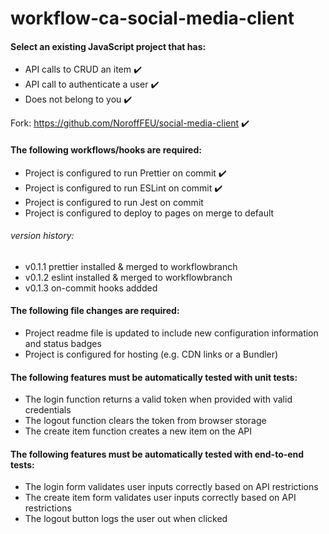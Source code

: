# workflow-ca-social-media-client


#### Select an existing JavaScript project that has:

- API calls to CRUD an item :heavy_check_mark:
- API call to authenticate a user :heavy_check_mark:
- Does not belong to you  :heavy_check_mark:

Fork: https://github.com/NoroffFEU/social-media-client :heavy_check_mark:

#### The following workflows/hooks are required:

- Project is configured to run Prettier on commit  :heavy_check_mark:
- Project is configured to run ESLint on commit  :heavy_check_mark:
- Project is configured to run Jest on commit
- Project is configured to deploy to pages on merge to default

###### version history:
- v0.1.1 prettier installed & merged to workflowbranch
- v0.1.2 eslint installed & merged to workflowbranch
- v0.1.3 on-commit hooks addded


#### The following file changes are required:

- Project readme file is updated to include new configuration information and status badges
- Project is configured for hosting (e.g. CDN links or a Bundler)

#### The following features must be automatically tested with unit tests:

- The login function returns a valid token when provided with valid credentials
- The logout function clears the token from browser storage
- The create item function creates a new item on the API

#### The following features must be automatically tested with end-to-end tests:

- The login form validates user inputs correctly based on API restrictions
- The create item form validates user inputs correctly based on API restrictions
- The logout button logs the user out when clicked
